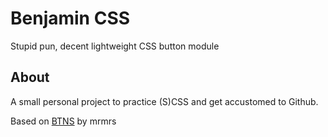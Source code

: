 # Benjamin CSS
Stupid pun, decent lightweight CSS button module

## About
A small personal project to practice (S)CSS and get accustomed to Github.

Based on [BTNS](https://github.com/mrmrs/btns) by mrmrs
